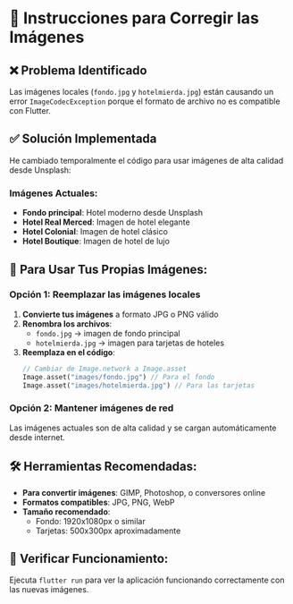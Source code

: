 # 🔧 Instrucciones para Corregir las Imágenes

## ❌ Problema Identificado
Las imágenes locales (`fondo.jpg` y `hotelmierda.jpg`) están causando un error `ImageCodecException` porque el formato de archivo no es compatible con Flutter.

## ✅ Solución Implementada
He cambiado temporalmente el código para usar imágenes de alta calidad desde Unsplash:

### Imágenes Actuales:
- **Fondo principal**: Hotel moderno desde Unsplash
- **Hotel Real Merced**: Imagen de hotel elegante
- **Hotel Colonial**: Imagen de hotel clásico  
- **Hotel Boutique**: Imagen de hotel de lujo

## 🔄 Para Usar Tus Propias Imágenes:

### Opción 1: Reemplazar las imágenes locales
1. **Convierte tus imágenes** a formato JPG o PNG válido
2. **Renombra los archivos**:
   - `fondo.jpg` → imagen de fondo principal
   - `hotelmierda.jpg` → imagen para tarjetas de hoteles
3. **Reemplaza en el código**:
   ```dart
   // Cambiar de Image.network a Image.asset
   Image.asset("images/fondo.jpg") // Para el fondo
   Image.asset("images/hotelmierda.jpg") // Para las tarjetas
   ```

### Opción 2: Mantener imágenes de red
Las imágenes actuales son de alta calidad y se cargan automáticamente desde internet.

## 🛠️ Herramientas Recomendadas:
- **Para convertir imágenes**: GIMP, Photoshop, o conversores online
- **Formatos compatibles**: JPG, PNG, WebP
- **Tamaño recomendado**: 
  - Fondo: 1920x1080px o similar
  - Tarjetas: 500x300px aproximadamente

## 📱 Verificar Funcionamiento:
Ejecuta `flutter run` para ver la aplicación funcionando correctamente con las nuevas imágenes.
